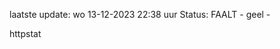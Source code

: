 laatste update: 
wo 13-12-2023 22:38   uur 
Status: FAALT - geel - 
<div class="service Y">httpstat</div>